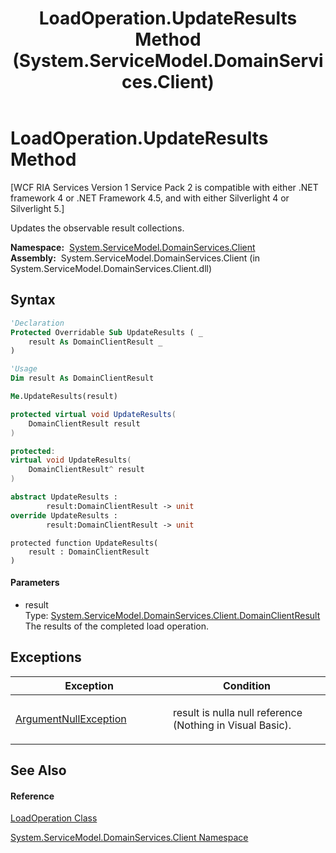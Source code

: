 ﻿---
title: LoadOperation.UpdateResults Method  (System.ServiceModel.DomainServices.Client)
TOCTitle: UpdateResults Method
ms:assetid: M:System.ServiceModel.DomainServices.Client.LoadOperation.UpdateResults(System.ServiceModel.DomainServices.Client.DomainClientResult)
ms:mtpsurl: https://msdn.microsoft.com/en-us/library/system.servicemodel.domainservices.client.loadoperation.updateresults(v=VS.91)
ms:contentKeyID: 28755078
ms.date: 01/27/2012
mtps_version: v=VS.91
f1_keywords:
- System.ServiceModel.DomainServices.Client.LoadOperation.UpdateResults
dev_langs:
- CSharp
- JScript
- VB
- FSharp
- c++
api_location:
- System.ServiceModel.DomainServices.Client.dll
api_name:
- System.ServiceModel.DomainServices.Client.LoadOperation.UpdateResults
api_type:
- Managed
topic_type:
- apiref
- kbSyntax
product_family_name: VS
ROBOTS: INDEX,FOLLOW
---

# LoadOperation.UpdateResults Method

\[WCF RIA Services Version 1 Service Pack 2 is compatible with either .NET framework 4 or .NET Framework 4.5, and with either Silverlight 4 or Silverlight 5.\]

Updates the observable result collections.

**Namespace:**  [System.ServiceModel.DomainServices.Client](ff422479\(v=vs.91\).md)  
**Assembly:**  System.ServiceModel.DomainServices.Client (in System.ServiceModel.DomainServices.Client.dll)

## Syntax

``` vb
'Declaration
Protected Overridable Sub UpdateResults ( _
    result As DomainClientResult _
)
```

``` vb
'Usage
Dim result As DomainClientResult

Me.UpdateResults(result)
```

``` csharp
protected virtual void UpdateResults(
    DomainClientResult result
)
```

``` c++
protected:
virtual void UpdateResults(
    DomainClientResult^ result
)
```

``` fsharp
abstract UpdateResults : 
        result:DomainClientResult -> unit 
override UpdateResults : 
        result:DomainClientResult -> unit 
```

``` jscript
protected function UpdateResults(
    result : DomainClientResult
)
```

#### Parameters

  - result  
    Type: [System.ServiceModel.DomainServices.Client.DomainClientResult](ff423197\(v=vs.91\).md)  
    The results of the completed load operation.  

## Exceptions

<table>
<colgroup>
<col style="width: 50%" />
<col style="width: 50%" />
</colgroup>
<thead>
<tr class="header">
<th>Exception</th>
<th>Condition</th>
</tr>
</thead>
<tbody>
<tr class="odd">
<td><a href="https://msdn.microsoft.com/en-us/library/27426hcy">ArgumentNullException</a></td>
<td><p>result is nulla null reference (Nothing in Visual Basic).</p></td>
</tr>
</tbody>
</table>

## See Also

#### Reference

[LoadOperation Class](ff422941\(v=vs.91\).md)

[System.ServiceModel.DomainServices.Client Namespace](ff422479\(v=vs.91\).md)

